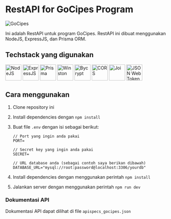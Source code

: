 # RestAPI for GoCipes Program

![GoCipes](https://avatars.githubusercontent.com/u/150586675?s=200&v=4)

Ini adalah RestAPI untuk program GoCipes. RestAPI ini dibuat menggunakan NodeJS, ExpressJS, dan Prisma ORM.

## Techstack yang digunakan

<img src="https://www.freecodecamp.org/news/content/images/2022/06/image-195.png" alt="NodeJS" height="50"/>
<img src="https://tolustar.com/wp-content/uploads/2020/09/express-js.png" alt="ExpressJS" height="50"/>
<img src="https://avatars.githubusercontent.com/u/17219288?s=200&v=4" alt="Prisma" height="50"/>
<img src="https://github.com/winstonjs.png" alt="Winston" height="50"/>
<img src="https://repository-images.githubusercontent.com/139898859/9617c480-81c2-11ea-94fc-322231ead1f0" alt="Bycrypt" height="50"/>
<img src="https://images.ctfassets.net/nx13ojx82pll/60miWU6vSisC1N2IgQRPkt/61066f84608375c590b6dcb68fb47dc0/nodejs-cors-guide-what-it-is-and-how-to-enable-it-picture-1.png?w=1744&h=982&q=80&fm=png" alt="CORS" height="50"/>
<img src="https://www.panayiotisgeorgiou.net/wp-content/uploads/2017/03/joi-1.png" alt="Joi" height="50"/>
<img src="https://camo.githubusercontent.com/dd51cf3dbd56f3c69f73f26255f377384d4dec4665d884a56ae1fd6a7bda319c/687474703a2f2f6a77742e696f2f696d672f6c6f676f2d61737365742e737667" alt="JSON Web Token" height="50"/>

## Cara menggunakan

1. Clone repository ini
2. Install dependencies dengan `npm install`
3. Buat file `.env` dengan isi sebagai berikut:

   ```env
   // Port yang ingin anda pakai
   PORT=

   // Secret key yang ingin anda pakai
   SECRET=

   // URL database anda (sebagai contoh saya berikan dibawah)
   DATABASE_URL="mysql://root:password@localhost:3306/yourdb"
   ```

4. Install dependencies dengan menggunakan perintah `npm install`
5. Jalankan server dengan menggunakan perintah `npm run dev`

### Dokumentasi API

Dokumentasi API dapat dilihat di file `apispecs_gocipes.json`
